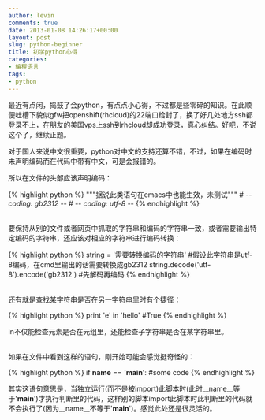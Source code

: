 ```yaml
---
author: levin
comments: true
date: 2013-01-08 14:26:17+00:00
layout: post
slug: python-beginner
title: 初学python心得
categories:
- 编程语言
tags:
- python
---
```


最近有点闲，捣鼓了会python，有点点小心得，不过都是些零碎的知识。在此顺便吐槽下貌似gfw把openshift(rhcloud)的22端口给封了，换了好几处地方ssh都登录不上，在朋友的美国vps上ssh到rhcloud却成功登录，真心纠结。好吧，不说这个了，继续正题。<!-- more -->

对于国人来说中文很重要，python对中文的支持还算不错，不过，如果在编码时未声明编码而在代码中带有中文，可是会报错的。

所以在文件的头部应该声明编码：

{% highlight python %}
    """据说此类语句在emacs中也能生效，未测试"""
    # -*- coding: gb2312 -*-
    # -*- coding: utf-8 -*-
{% endhighlight %}

<br />
要保持从别的文件或者网页中抓取的字符串和编码的字符串一致，或者需要输出特定编码的字符串，还应该对相应的字符串进行编码转换：

{% highlight python %}
    string = '需要转换编码的字符串'	#假设此字符串是utf-8编码，在cmd里输出的话需要转换成gb2312
    string.decode('utf-8').encode('gb2312')	#先解码再编码
{% endhighlight %}

<br />
还有就是查找某字符串是否在另一字符串里时有个捷径：

{% highlight python %}
    print 'e' in 'hello'	#True
{% endhighlight %}

in不仅能检查元素是否在元组里，还能检查子字符串是否在某字符串里。

<br />
如果在文件中看到这样的语句，刚开始可能会感觉挺奇怪的：

{% highlight python %}
    if __name__ == '__main__':
	    #some code
{% endhighlight %}

其实这语句意思是，当独立运行(而不是被import)此脚本时(此时__name__等于'__main__')才执行判断里的代码，这样别的脚本import此脚本时此判断里的代码就不会执行了(因为__name__不等于'__main__')。感觉此处还是很灵活的。

